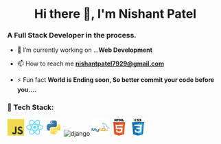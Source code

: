 
<h1 align="center">Hi there 👋, I'm Nishant Patel</h1>
<h3>A Full Stack Developer in the process.</h3>


- 🌱 I’m currently working on ...**Web Development**

- 📫 How to reach me **nishantpatel7929@gmail.com**

- ⚡ Fun fact **World is Ending soon, So better commit your code before you....**

<p align="left">
</p>

<h3 align="left">🔭 Tech Stack:</h3>
<p align="left"> 

<img src="https://raw.githubusercontent.com/devicons/devicon/master/icons/javascript/javascript-original.svg" alt="javascript" width="40" height="40"/> 
 
<img src="https://raw.githubusercontent.com/devicons/devicon/master/icons/react/react-original.svg" alt="react" width="40" height="40"/> 
  
<img src="https://raw.githubusercontent.com/devicons/devicon/master/icons/python/python-original.svg" alt="python" width="40" height="40"/> 

<img src="https://cdn.worldvectorlogo.com/logos/django.svg" alt="django" width="40" height="40"/> 

<img src="https://raw.githubusercontent.com/devicons/devicon/master/icons/mysql/mysql-original-wordmark.svg" alt="mysql" width="40" height="40"/> 

<img src="https://raw.githubusercontent.com/devicons/devicon/master/icons/html5/html5-original-wordmark.svg" alt="html5" width="40" height="40"/> 

<img src="https://raw.githubusercontent.com/devicons/devicon/master/icons/css3/css3-original-wordmark.svg" alt="css3" width="40" height="40"/> 

</p>

